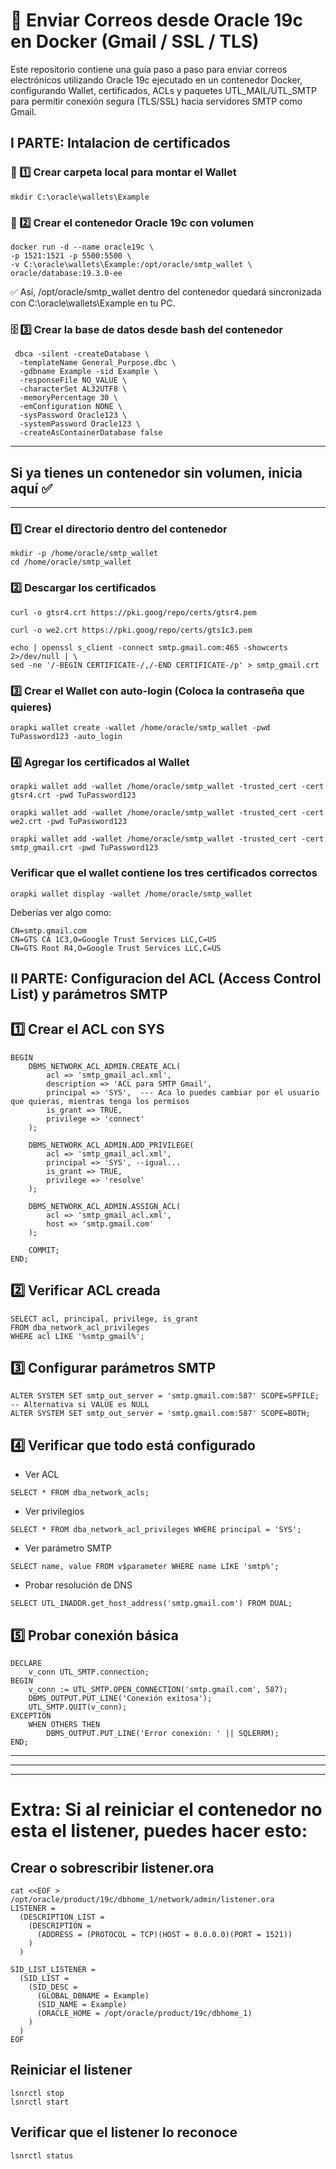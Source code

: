 # 📧 Enviar Correos desde Oracle 19c en Docker (Gmail / SSL / TLS)

Este repositorio contiene una guía paso a paso para enviar correos electrónicos utilizando Oracle 19c ejecutado en un contenedor Docker, configurando Wallet, certificados, ACLs y paquetes UTL_MAIL/UTL_SMTP para permitir conexión segura (TLS/SSL) hacia servidores SMTP como Gmail.


## I PARTE: Intalacion de certificados
### 📂 1️⃣ Crear carpeta local para montar el Wallet
```
mkdir C:\oracle\wallets\Example
```

### 🐳 2️⃣ Crear el contenedor Oracle 19c con volumen
```
docker run -d --name oracle19c \
-p 1521:1521 -p 5500:5500 \
-v C:\oracle\wallets\Example:/opt/oracle/smtp_wallet \
oracle/database:19.3.0-ee
```
✅ Así, /opt/oracle/smtp_wallet dentro del contenedor quedará sincronizada con C:\oracle\wallets\Example en tu PC.



### 🗄️ 3️⃣ Crear la base de datos desde bash del contenedor
```
 dbca -silent -createDatabase \
  -templateName General_Purpose.dbc \
  -gdbname Example -sid Example \
  -responseFile NO_VALUE \
  -characterSet AL32UTF8 \
  -memoryPercentage 30 \
  -emConfiguration NONE \
  -sysPassword Oracle123 \
  -systemPassword Oracle123 \
  -createAsContainerDatabase false
```

---
## Si ya tienes un contenedor sin volumen, inicia aquí ✅
---

### 1️⃣ Crear el directorio dentro del contenedor
```
mkdir -p /home/oracle/smtp_wallet
cd /home/oracle/smtp_wallet
````

### 2️⃣ Descargar los certificados
```
curl -o gtsr4.crt https://pki.goog/repo/certs/gtsr4.pem
```

```
curl -o we2.crt https://pki.goog/repo/certs/gts1c3.pem
```

```
echo | openssl s_client -connect smtp.gmail.com:465 -showcerts 2>/dev/null | \
sed -ne '/-BEGIN CERTIFICATE-/,/-END CERTIFICATE-/p' > smtp_gmail.crt
```



### 3️⃣ Crear el Wallet con auto-login (Coloca la contraseña que quieres)
```
orapki wallet create -wallet /home/oracle/smtp_wallet -pwd TuPassword123 -auto_login
```

### 4️⃣ Agregar los certificados al Wallet
```
orapki wallet add -wallet /home/oracle/smtp_wallet -trusted_cert -cert gtsr4.crt -pwd TuPassword123
```

```
orapki wallet add -wallet /home/oracle/smtp_wallet -trusted_cert -cert we2.crt -pwd TuPassword123
```

```
orapki wallet add -wallet /home/oracle/smtp_wallet -trusted_cert -cert smtp_gmail.crt -pwd TuPassword123
```

### Verificar que el wallet contiene los tres certificados correctos
```
orapki wallet display -wallet /home/oracle/smtp_wallet
```

Deberías ver algo como:
```
CN=smtp.gmail.com
CN=GTS CA 1C3,O=Google Trust Services LLC,C=US
CN=GTS Root R4,O=Google Trust Services LLC,C=US
```


## II PARTE: Configuracion del ACL (Access Control List) y parámetros SMTP


## 1️⃣ Crear el ACL con SYS
```
BEGIN
    DBMS_NETWORK_ACL_ADMIN.CREATE_ACL(
        acl => 'smtp_gmail_acl.xml',
        description => 'ACL para SMTP Gmail',
        principal => 'SYS',  --- Aca lo puedes cambiar por el usuario que quieras, mientras tenga los permisos
        is_grant => TRUE,
        privilege => 'connect'
    );
    
    DBMS_NETWORK_ACL_ADMIN.ADD_PRIVILEGE(
        acl => 'smtp_gmail_acl.xml',
        principal => 'SYS', --igual...
        is_grant => TRUE,
        privilege => 'resolve'
    );
    
    DBMS_NETWORK_ACL_ADMIN.ASSIGN_ACL(
        acl => 'smtp_gmail_acl.xml',
        host => 'smtp.gmail.com'
    );
    
    COMMIT;
END;
```


## 2️⃣ Verificar ACL creada
```
SELECT acl, principal, privilege, is_grant 
FROM dba_network_acl_privileges 
WHERE acl LIKE '%smtp_gmail%';
```


## 3️⃣ Configurar parámetros SMTP
```
ALTER SYSTEM SET smtp_out_server = 'smtp.gmail.com:587' SCOPE=SPFILE;
-- Alternativa si VALUE es NULL
ALTER SYSTEM SET smtp_out_server = 'smtp.gmail.com:587' SCOPE=BOTH;
```

## 4️⃣ Verificar que todo está configurado
  - Ver ACL
```
SELECT * FROM dba_network_acls;
```
  - Ver privilegios
```
SELECT * FROM dba_network_acl_privileges WHERE principal = 'SYS';
```

  - Ver parámetro SMTP
```
SELECT name, value FROM v$parameter WHERE name LIKE 'smtp%';
```

  - Probar resolución de DNS
```
SELECT UTL_INADDR.get_host_address('smtp.gmail.com') FROM DUAL;
```

## 5️⃣ Probar conexión básica
```
DECLARE
    v_conn UTL_SMTP.connection;
BEGIN
    v_conn := UTL_SMTP.OPEN_CONNECTION('smtp.gmail.com', 587);
    DBMS_OUTPUT.PUT_LINE('Conexión exitosa');
    UTL_SMTP.QUIT(v_conn);
EXCEPTION
    WHEN OTHERS THEN
        DBMS_OUTPUT.PUT_LINE('Error conexión: ' || SQLERRM);
END;
```

---
---
---



# Extra: Si al reiniciar el contenedor no esta el listener, puedes hacer esto:

## Crear o sobrescribir listener.ora 
```
cat <<EOF > /opt/oracle/product/19c/dbhome_1/network/admin/listener.ora
LISTENER =
  (DESCRIPTION_LIST =
    (DESCRIPTION =
      (ADDRESS = (PROTOCOL = TCP)(HOST = 0.0.0.0)(PORT = 1521))
    )
  )

SID_LIST_LISTENER =
  (SID_LIST =
    (SID_DESC =
      (GLOBAL_DBNAME = Example)
      (SID_NAME = Example)
      (ORACLE_HOME = /opt/oracle/product/19c/dbhome_1)
    )
  )
EOF
```

## Reiniciar el listener

```
lsnrctl stop
lsnrctl start
```

## Verificar que el listener lo reconoce
```
lsnrctl status
```
